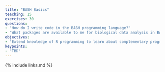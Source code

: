 ```yaml
---
title: "BASH Basics"
teaching: 15
exercises: 30
questions:
- "How do I write code in the BASH programming language?"
- "What packages are available to me for biological data analysis in BASH?"
objectives:
- "Extend knowledge of R programming to learn about complementary programs used in the Unix/Linux terminal for data analysis."
keypoints:
- "TBD"
---
```




{% include links.md %}
